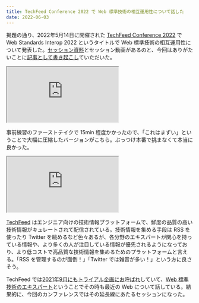 ```yaml
---
title: TechFeed Conference 2022 で Web 標準技術の相互運用性について話した
date: 2022-06-03
---
```


掲題の通り、2022年5月14日に開催された [TechFeed Conference 2022](https://techfeed.io/events/techfeed-conference-2022) で Web Standards Interop 2022 というタイトルで Web 標準技術の相互運用性について発表した。[セッション資料](https://speakerdeck.com/1000ch/web-standards-interop-2022)とセッション動画があるのと、今回はありがたいことに[記事として書き起こし](https://techfeed.io/entries/6298e525ed640020f3f19a58)ていただいた。

<iframe loading="lazy" src="https://docs.google.com/presentation/d/e/2PACX-1vR3l-Aevly6pSAy24yJ_AqPv4bWGzUHohhCGyENvF4QqBXRt1TZ7jp-9bejwRBbp02yxjDBO0EKDlSC/embed?start=false&loop=false&delayms=3000" allowfullscreen="true"></iframe>

事前練習のファーストテイクで 15min 程度かかったので、「これはまずい」ということで大幅に圧縮したバージョンがこちら。ぶっつけ本番で挑まなくて本当に良かった。

<iframe loading="lazy" src="https://www.youtube.com/embed/OcnBnie2XpA?si=PPEO8tV-mYTQRpMl" title="YouTube video player" allow="accelerometer; autoplay; clipboard-write; encrypted-media; gyroscope; picture-in-picture; web-share" allowfullscreen></iframe>

[TechFeed](https://techfeed.io/) はエンジニア向けの技術情報プラットフォームで、鮮度の品質の高い技術情報がキュレートされて配信されている。技術情報を集める手段は RSS を使ったり Twitter を眺めるなど色々あるが、各分野のエキスパートが関心を持っている情報や、より多くの人が注目している情報が優先されるようになっており、より低コストで高品質な技術情報を集めるためのプラットフォームと言える。「RSS を管理するのが面倒！」「Twitter では雑音が多い！」という方に良さそう。

TechFeed では[2021年9月にもトライアル企画にお呼ばれ](https://techfeed.io/entries/6140b08c21fbaf70489303fe)していて、[Web 標準技術のエキスパート](https://techfeed.io/people/@1000ch)ということでその時も最近の Web について話している。結果的に、今回のカンファレンスではその延長線にあたるセッションになった。

